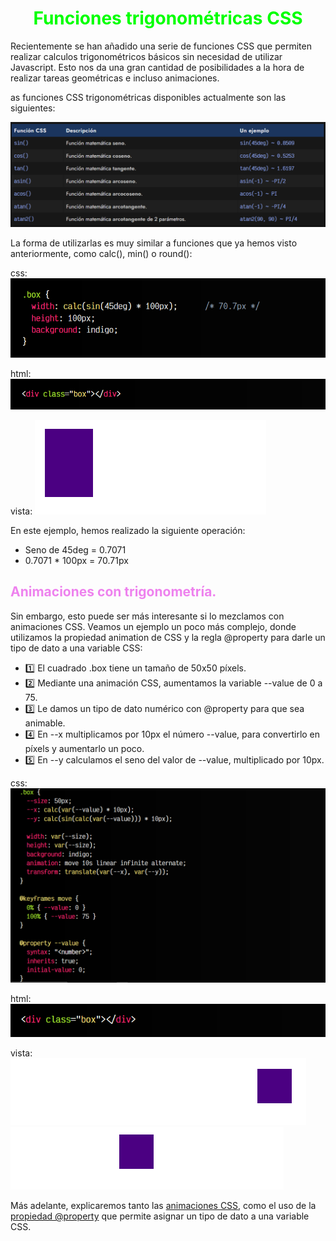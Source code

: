 # <span style="color:lime"><center>Funciones trigonométricas CSS</center></span>

Recientemente se han añadido una serie de funciones CSS que permiten realizar calculos trigonométricos básicos sin necesidad de utilizar Javascript. Esto nos da una gran cantidad de posibilidades a la hora de realizar tareas geométricas e incluso animaciones.

as funciones CSS trigonométricas disponibles actualmente son las siguientes:

![alt text](./imagenes-funciones-trigonometricas-css/image.png)

La forma de utilizarlas es muy similar a funciones que ya hemos visto anteriormente, como calc(), min() o round():

css:
![alt text](./imagenes-funciones-trigonometricas-css/image-1.png)

html:
![alt text](./imagenes-funciones-trigonometricas-css/image-2.png)

vista:
![alt text](./imagenes-funciones-trigonometricas-css/image-3.png)

En este ejemplo, hemos realizado la siguiente operación:

   - Seno de 45deg = 0.7071
   - 0.7071 * 100px = 70.71px

## <span style="color:violet">Animaciones con trigonometría.</span>
Sin embargo, esto puede ser más interesante si lo mezclamos con animaciones CSS. Veamos un ejemplo un poco más complejo, donde utilizamos la propiedad animation de CSS y la regla @property para darle un tipo de dato a una variable CSS:

   - 1️⃣ El cuadrado .box tiene un tamaño de 50x50 píxels.
   - 2️⃣ Mediante una animación CSS, aumentamos la variable --value de 0 a 75.
   - 3️⃣ Le damos un tipo de dato numérico con @property para que sea animable.
   - 4️⃣ En --x multiplicamos por 10px el número --value, para convertirlo en píxels y aumentarlo un poco.
   - 5️⃣ En --y calculamos el seno del valor de --value, multiplicado por 10px.


css:
![alt text](./imagenes-funciones-trigonometricas-css/image-4.png)

html:
![alt text](./imagenes-funciones-trigonometricas-css/image-5.png)

vista:
![alt text](./imagenes-funciones-trigonometricas-css/image-6.png)
![alt text](./imagenes-funciones-trigonometricas-css/image-7.png)

Más adelante, explicaremos tanto las [animaciones CSS](https://lenguajecss.com/css/animaciones/animaciones/), como el uso de la [propiedad @property](https://lenguajecss.com/css/reglas-css/la-regla-property/) que permite asignar un tipo de dato a una variable CSS.

